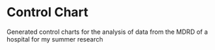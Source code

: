 # Control Chart

Generated control charts for the analysis of data from the MDRD of a hospital for my summer research
